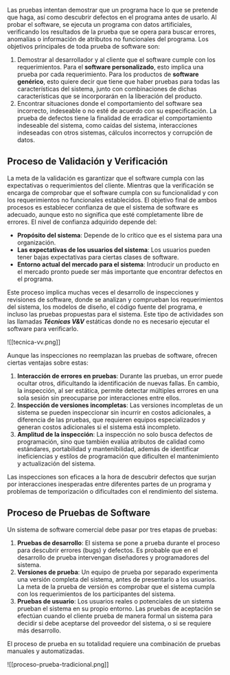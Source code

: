 Las pruebas intentan demostrar que un programa hace lo que se pretende que haga, así como descubrir defectos en el programa antes de usarlo. Al probar el software, se ejecuta un programa con datos artificiales, verificando los resultados de la prueba que se opera para buscar errores, anomalías o información de atributos no funcionales del programa. Los objetivos principales de toda prueba de software son:
1. Demostrar al desarrollador y al cliente que el software cumple con los requerimientos. Para el **software personalizado**, esto implica una prueba por cada requerimiento. Para los productos de **software genérico**, esto quiere decir que tiene que haber pruebas para todas las características del sistema, junto con combinaciones de dichas características que se incorporarán en la liberación del producto. 
2. Encontrar situaciones donde el comportamiento del software sea incorrecto, indeseable o no esté de acuerdo con su especificación. La prueba de defectos tiene la finalidad de erradicar el comportamiento indeseable del sistema, como caídas del sistema, interacciones indeseadas con otros sistemas, cálculos incorrectos y corrupción de datos.
## Proceso de Validación y Verificación
La meta de la validación es garantizar que el software cumpla con las expectativas o requerimientos del cliente. Mientras que la verificación se encarga de comprobar que el software cumpla con su funcionalidad y con los requerimientos no funcionales establecidos.
El objetivo final de ambos procesos es establecer confianza de que el sistema de software es adecuado, aunque esto no significa que esté completamente libre de errores. El nivel de confianza adquirido depende del:
- **Propósito del sistema**: Depende de lo crítico que es el sistema para una organización. 
- **Las expectativas de los usuarios del sistema**: Los usuarios pueden tener bajas expectativas para ciertas clases de software. 
- **Entorno actual del mercado para el sistema**: Introducir un producto en el mercado pronto puede ser más importante que encontrar defectos en el programa.

Este proceso implica muchas veces el desarrollo de inspecciones y revisiones de software, donde se analizan y comprueban los requerimientos del sistema, los modelos de diseño, el código fuente del programa, e incluso las pruebas propuestas para el sistema. Este tipo de actividades son las llamadas ***Técnicas V&V*** estáticas donde no es necesario ejecutar el software para verificarlo. 

![[tecnica-vv.png]]

Aunque las inspecciones no reemplazan las pruebas de software, ofrecen ciertas ventajas sobre estas:
1. **Interacción de errores en pruebas**: Durante las pruebas, un error puede ocultar otros, dificultando la identificación de nuevas fallas. En cambio, la inspección, al ser estática, permite detectar múltiples errores en una sola sesión sin preocuparse por interacciones entre ellos.
2. **Inspección de versiones incompletas**: Las versiones incompletas de un sistema se pueden inspeccionar sin incurrir en costos adicionales, a diferencia de las pruebas, que requieren equipos especializados y generan costos adicionales si el sistema está incompleto.
3. **Amplitud de la inspección**: La inspección no solo busca defectos de programación, sino que también evalúa atributos de calidad como estándares, portabilidad y mantenibilidad, además de identificar ineficiencias y estilos de programación que dificulten el mantenimiento y actualización del sistema.

Las inspecciones son eficaces a la hora de descubrir defectos que surjan por interacciones inesperadas entre diferentes partes de un programa y problemas de temporización o dificultades con el rendimiento del sistema.
## Proceso de Pruebas de Software
Un sistema de software comercial debe pasar por tres etapas de pruebas:
1. **Pruebas de desarrollo**: El sistema se pone a prueba durante el proceso para descubrir errores (bugs) y defectos. Es probable que en el desarrollo de prueba intervengan diseñadores y programadores del sistema. 
2. **Versiones de prueba**: Un equipo de prueba por separado experimenta una versión completa del sistema, antes de presentarlo a los usuarios. La meta de la prueba de versión es comprobar que el sistema cumpla con los requerimientos de los participantes del sistema. 
3. **Pruebas de usuario**: Los usuarios reales o potenciales de un sistema prueban el sistema en su propio entorno. Las pruebas de aceptación se efectúan cuando el cliente prueba de manera formal un sistema para decidir si debe aceptarse del proveedor del sistema, o si se requiere más desarrollo. 

El proceso de prueba en su totalidad requiere una combinación de pruebas manuales y automatizadas.

![[proceso-prueba-tradicional.png]]